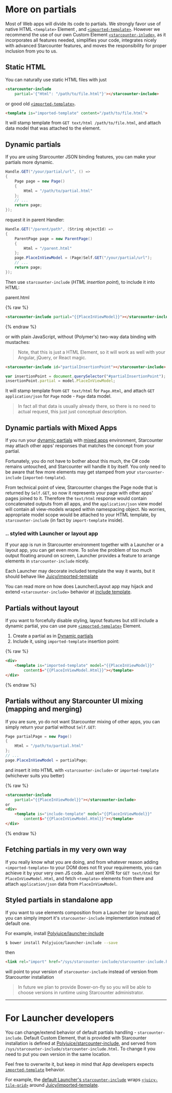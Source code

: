 # More on partials

Most of Web apps will divide its code to partials. We strongly favor use of native HTML `<template>` Element , and [`<imported-template>`](http://github.com/Juicy/imported-template). However we recommend the use of our own Custom Element [`<starcounter-inlude>`](https://github.com/Polyjuice/launcher-include), as it incorporates all features needed, simplifies your code, integrates nicely with advanced Starcounter features, and moves the responsibility for proper inclusion from you to us.

## Static HTML

You can naturally use static HTML files with just

```html
<starcounter-include
    partial='{"Html": "/path/to/file.html"}'></starcounter-include>
```

or good old [`<imported-template>`](http://github.com/Juicy/imported-template).

```html
<template is="imported-template" content="/path/to/file.html">
```
It will stamp template from `GET text/html /path/to/file.html`, and attach data model that was attached to the element.

## Dynamic partials

If you are using Starcounter JSON binding features, you can make your partials more dynamic.

```csharp
Handle.GET("/your/partial/url", () =>
{
    Page page = new Page()
    {
        Html = "/path/to/partial.html"
    };
    // ...
    return page;
});
```
request it in parent Handler:

```csharp
Handle.GET("/parent/path", (String objectId) =>
{
    ParentPage page = new ParentPage()
    {
        Html = "/parent.html"
    };
    page.PlaceInViewModel = (Page)Self.GET("/your/partial/url");
    // ...
    return page;
});
```
Then use `starcounter-include` (_HTML insertion point_), to include it into HTML:

<div class="code-name">parent.html</div>

{% raw %}
```html
<starcounter-include partial="{{PlaceInViewModel}}"></starcounter-include>
```
{% endraw %}

or with plain JavaScript, without (Polymer's) two-way data binding with mustaches:
> <i class="fa fa-exclamation-circle  button-icon-left"></i> Note, that this is just a HTML Element, so it will work as well with your Angular, jQuery, or React magic.

```html
<starcounter-include id="partialInsertionPoint"></starcounter-include>
```

```javascript
var insertionPoint = document.querySelector("#partialInsertionPoint");
insertionPoint.partial = model.PlaceInViewModel;
```

It will stamp template from `GET text/html` for `Page.Html`, and attach `GET application/json` for `Page` node - `Page` data model.


> In fact all that data is usually already there, so there is no need to actual request, this just just conceptual description.

## Dynamic partials with Mixed Apps

If you run your [dynamic partials](#dynamic-partials) with [mixed apps](/guides/mapping-and-blending/mapping-and-blending.html) environment, Starcounter may attach other apps' responses that matches the concept from your partial.

Fortunately, you do not have to bother about this much, the C# code remains untouched, and Starcounter will handle it by itself. You only need to be aware that few more elements may get stamped from your `starcounter-include` (`imported-template`).

From technical point of view, Starcounter changes the Page node that is returned by `Self.GET`, so now it represents your page with other apps' pages joined to it. Therefore the `text/html` response would contain concatenated outputs from all apps, and the `application/json` view model will contain all view-models wraped within namespacing object. No worries, appropriate model scope would be attached to your HTML template, by `starcounter-include` (in fact by `import-template` inside).

### .. styled with Launcher or layout app

If your app is run in Starcounter environment together with a Launcher or a layout app, you can get even more. To solve the problem of too much output floating around on screen, Launcher provides a feature to arrange elements in `starcounter-include` nicely.

Each Launcher may decorate included template the way it wants, but it should behave like [Juicy/imported-template](https://github.com/Juicy/imported-template#imported-template)

You can read more on how does Launcher/Layout app may hijack and extend `<starcounter-include>` behavior at [include template](https://github.com/Polyjuice/Launcher/wiki/imported-template-in-Polyjuice).

## Partials without layout

If you want to forcefully disable styling, layout features but still include a dynamic partial, you can use pure [`<imported-template>`](http://github.com/Juicy/imported-template) Element.

 1. Create a partial as in [Dynamic partials](#dynamic-partials)
 2. Include it, using `imported-template` insertion point:

{% raw %}
 ```html
 <div>
     <template is="imported-template" model="{{PlaceInViewModel}}"
         content$="{{PlaceInViewModel.Html}}"></template>
 </div>
 ```
{% endraw %}

## Partials without any Starcounter UI mixing (mapping and merging)

If you are sure, yo do not want Starcounter mixing of other apps, you can simply return your partial without `Self.GET`:

```csharp
Page partialPage = new Page()
{
    Html = "/path/to/partial.html"
};
// ...
page.PlaceInViewModel = partialPage;
```

and insert it into HTML with `<starcounter-include>` or `imported-template` (whichever suits you better)

{% raw %}
```html
<starcounter-include
    partial="{{PlaceInViewModel}}"></starcounter-include>
or
<div>
    <template is="include-template" model="{{PlaceInViewModel}}"
        content$="{{PlaceInViewModel.Html}}"></template>
</div>
```
{% endraw %}

## Fetching partials in my very own way

If you really know what you are doing, and from whatever reason adding `<imported-template>` to your DOM does not fit your requirements, you can achieve it by your very own JS code.
Just sent XHR for `GET text/html` for `PlaceInViewModel.Html`, and fetch `<template>` elements from there and attach `application/json` data from `PlaceInViewModel`.


## Styled partials in standalone app

If you want to use elements composition from a Launcher (or layout app), you can simply import it's `starcounter-include` implementation instead of default one.

For example, install [Polyjuice/launcher-include](https://github.com/Polyjuice/launcher-include)
```sh
$ bower install Polyjuice/launcher-include --save
```
then
```html
<link rel="import" href="/sys/starcounter-include/starcounter-include.html">
```
will point to your version of `starcounter-include` instead of version from Starcounter installation


> <i class="fa fa-rocket button-icon-left"></i> In future we plan to provide Bower-on-fly so you will be able to choose versions in runtime using Starcounter administrator.


-------

# For Launcher developers

You can change/extend behavior of default partials handling - `starcounter-include`.
Default Custom Element, that is provided with Starcounter installation is defined at [Polyjuice/starcounter-include](https://github.com/Polyjuice/starcounter-include), and served from `/sys/starcounter-include/starcounter-include.html`.
To change it you need to put you own version in the same location.

Feel free to overwrite it, but keep in mind that App developers expects [`imported-template`](https://github.com/Juicy/imported-template#imported-template) behavior.


For example, the [default Launcher's `starcounter-include`](https://github.com/Polyjuice/launcher-include) wraps [`<juicy-tile-grid>`](https://github.com/Juicy/juicy-tile-grid) around [Juicy/imported-template](https://github.com/Juicy/imported-template#imported-template).
